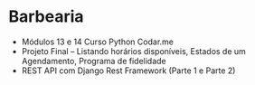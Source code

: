 # Barbearia
- Módulos 13 e 14 Curso Python Codar.me
- Projeto Final  – Listando horários disponíveis, Estados de um Agendamento, Programa de fidelidade
- REST API com Django Rest Framework (Parte 1 e Parte 2)
